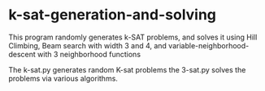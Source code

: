 # k-sat-generation-and-solving
This program randomly generates k-SAT problems, and solves it using Hill Climbing, Beam search with width 3 and 4, and variable-neighborhood-descent with 3 neighborhood functions


The k-sat.py generates random K-sat problems
the 3-sat.py solves the problems via various algorithms.
